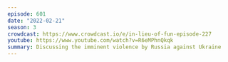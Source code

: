 ```yaml
---
episode: 601
date: "2022-02-21"
season: 3
crowdcast: https://www.crowdcast.io/e/in-lieu-of-fun-episode-227
youtube: https://www.youtube.com/watch?v=R6eMPhnQkqk
summary: Discussing the imminent violence by Russia against Ukraine
---
```

